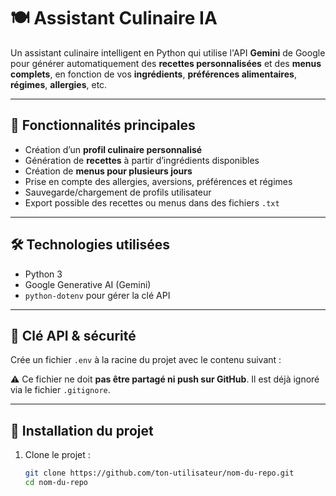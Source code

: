 # 🍽️ Assistant Culinaire IA

Un assistant culinaire intelligent en Python qui utilise l'API **Gemini** de Google pour générer automatiquement des **recettes personnalisées** et des **menus complets**, en fonction de vos **ingrédients**, **préférences alimentaires**, **régimes**, **allergies**, etc.

---

## 🚀 Fonctionnalités principales

- Création d’un **profil culinaire personnalisé**
- Génération de **recettes** à partir d’ingrédients disponibles
- Création de **menus pour plusieurs jours**
- Prise en compte des allergies, aversions, préférences et régimes
- Sauvegarde/chargement de profils utilisateur
- Export possible des recettes ou menus dans des fichiers `.txt`

---

## 🛠️ Technologies utilisées

- Python 3
- Google Generative AI (Gemini)
- `python-dotenv` pour gérer la clé API

---

## 🔐 Clé API & sécurité

Crée un fichier `.env` à la racine du projet avec le contenu suivant :


⚠️ Ce fichier ne doit **pas être partagé ni push sur GitHub**. Il est déjà ignoré via le fichier `.gitignore`.

---

## 🧪 Installation du projet

1. Clone le projet :
   ```bash
   git clone https://github.com/ton-utilisateur/nom-du-repo.git
   cd nom-du-repo

